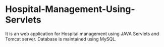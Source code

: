 # Hospital-Management-Using-Servlets
It is an web application for Hospital management using JAVA Servlets and Tomcat server. Database is maintained using MySQL.
